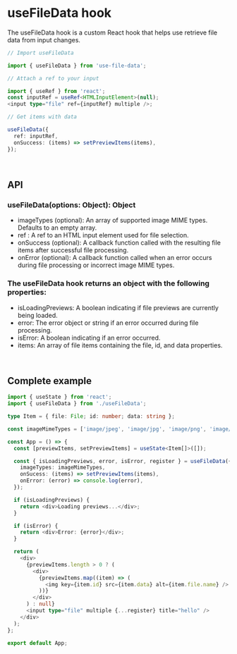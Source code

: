 # useFileData hook

The useFileData hook is a custom React hook that helps use retrieve file data from input changes.

```ts
// Import useFileData

import { useFileData } from 'use-file-data';

// Attach a ref to your input

import { useRef } from 'react';
const inputRef = useRef<HTMLInputElement>(null);
<input type="file" ref={inputRef} multiple />;

// Get items with data

useFileData({
  ref: inputRef,
  onSuccess: (items) => setPreviewItems(items),
});
```

<br/>

## API

<h3>useFileData(options: Object): Object</h3>

- imageTypes (optional): An array of supported image MIME types. Defaults to an empty array.
- ref : A ref to an HTML input element used for file selection.
- onSuccess (optional): A callback function called with the resulting file items after successful file processing.
- onError (optional): A callback function called when an error occurs during file processing or incorrect image MIME types.

<h3>The useFileData hook returns an object with the following properties: </h3>

- isLoadingPreviews: A boolean indicating if file previews are currently being loaded.
- error: The error object or string if an error occurred during file processing.
- isError: A boolean indicating if an error occurred.
- items: An array of file items containing the file, id, and data properties.

<br/>

## Complete example

```ts
import { useState } from 'react';
import { useFileData } from './useFileData';

type Item = { file: File; id: number; data: string };

const imageMimeTypes = ['image/jpeg', 'image/jpg', 'image/png', 'image/gif'];

const App = () => {
  const [previewItems, setPreviewItems] = useState<Item[]>([]);

  const { isLoadingPreviews, error, isError, register } = useFileData({
    imageTypes: imageMimeTypes,
    onSucess: (items) => setPreviewItems(items),
    onError: (error) => console.log(error),
  });

  if (isLoadingPreviews) {
    return <div>Loading previews...</div>;
  }

  if (isError) {
    return <div>Error: {error}</div>;
  }

  return (
    <div>
      {previewItems.length > 0 ? (
        <div>
          {previewItems.map((item) => (
            <img key={item.id} src={item.data} alt={item.file.name} />
          ))}
        </div>
      ) : null}
      <input type="file" multiple {...register} title="hello" />
    </div>
  );
};

export default App;
```
